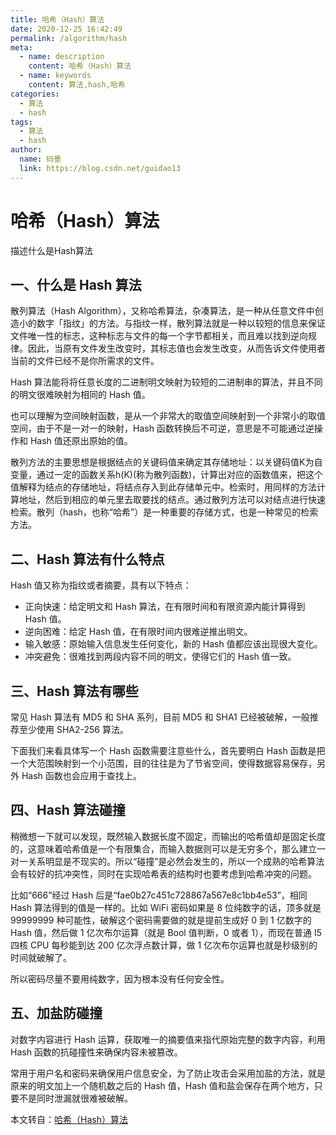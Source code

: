 ```yaml
---
title: 哈希（Hash）算法
date: 2020-12-25 16:42:49
permalink: /algorithm/hash
meta:
  - name: description
    content: 哈希（Hash）算法
  - name: keywords
    content: 算法,hash,哈希
categories:
  - 算法
  - hash
tags:
  - 算法
  - hash
author:
  name: 码墨
  link: https://blog.csdn.net/guidao13
---
```

# 哈希（Hash）算法


描述什么是Hash算法

<!-- more -->

## 一、什么是 Hash 算法

散列算法（Hash Algorithm），又称哈希算法，杂凑算法，是一种从任意文件中创造小的数字「指纹」的方法。与指纹一样，散列算法就是一种以较短的信息来保证文件唯一性的标志，这种标志与文件的每一个字节都相关，而且难以找到逆向规律。因此，当原有文件发生改变时，其标志值也会发生改变，从而告诉文件使用者当前的文件已经不是你所需求的文件。

Hash 算法能将将任意长度的二进制明文映射为较短的二进制串的算法，并且不同的明文很难映射为相同的 Hash 值。

也可以理解为空间映射函数，是从一个非常大的取值空间映射到一个非常小的取值空间，由于不是一对一的映射，Hash 函数转换后不可逆，意思是不可能通过逆操作和 Hash 值还原出原始的值。

散列方法的主要思想是根据结点的关键码值来确定其存储地址：以关键码值K为自变量，通过一定的函数关系h(K)(称为散列函数)，计算出对应的函数值来，把这个值解释为结点的存储地址，将结点存入到此存储单元中。检索时，用同样的方法计算地址，然后到相应的单元里去取要找的结点。通过散列方法可以对结点进行快速检索。散列（hash，也称“哈希”）是一种重要的存储方式，也是一种常见的检索方法。

## 二、Hash 算法有什么特点

Hash 值又称为指纹或者摘要，具有以下特点：

- 正向快速：给定明文和 Hash 算法，在有限时间和有限资源内能计算得到 Hash 值。
- 逆向困难：给定 Hash 值，在有限时间内很难逆推出明文。
- 输入敏感：原始输入信息发生任何变化，新的 Hash 值都应该出现很大变化。
- 冲突避免：很难找到两段内容不同的明文，使得它们的 Hash 值一致。

## 三、Hash 算法有哪些

常见 Hash 算法有 MD5 和 SHA 系列，目前 MD5 和 SHA1 已经被破解，一般推荐至少使用 SHA2-256 算法。

下面我们来看具体写一个 Hash 函数需要注意些什么，首先要明白 Hash 函数是把一个大范围映射到一个小范围，目的往往是为了节省空间，使得数据容易保存，另外 Hash 函数也会应用于查找上。

## 四、Hash 算法碰撞

稍微想一下就可以发现，既然输入数据长度不固定，而输出的哈希值却是固定长度的，这意味着哈希值是一个有限集合，而输入数据则可以是无穷多个，那么建立一对一关系明显是不现实的。所以“碰撞”是必然会发生的，所以一个成熟的哈希算法会有较好的抗冲突性，同时在实现哈希表的结构时也要考虑到哈希冲突的问题。

比如“666”经过 Hash 后是“fae0b27c451c728867a567e8c1bb4e53”，相同 Hash 算法得到的值是一样的。比如 WiFi 密码如果是 8 位纯数字的话，顶多就是 99999999 种可能性，破解这个密码需要做的就是提前生成好 0 到 1 亿数字的 Hash 值，然后做 1 亿次布尔运算（就是 Bool 值判断，0 或者 1），而现在普通 I5 四核 CPU 每秒能到达 200 亿次浮点数计算，做 1 亿次布尔运算也就是秒级别的时间就破解了。

所以密码尽量不要用纯数字，因为根本没有任何安全性。

## 五、加盐防碰撞

对数字内容进行 Hash 运算，获取唯一的摘要值来指代原始完整的数字内容，利用 Hash 函数的抗碰撞性来确保内容未被篡改。

常用于用户名和密码来确保用户信息安全，为了防止攻击会采用加盐的方法，就是原来的明文加上一个随机数之后的 Hash 值，Hash 值和盐会保存在两个地方，只要不是同时泄漏就很难被破解。

本文转自：[哈希（Hash）算法](https://blog.csdn.net/guidao13/article/details/84104526)




